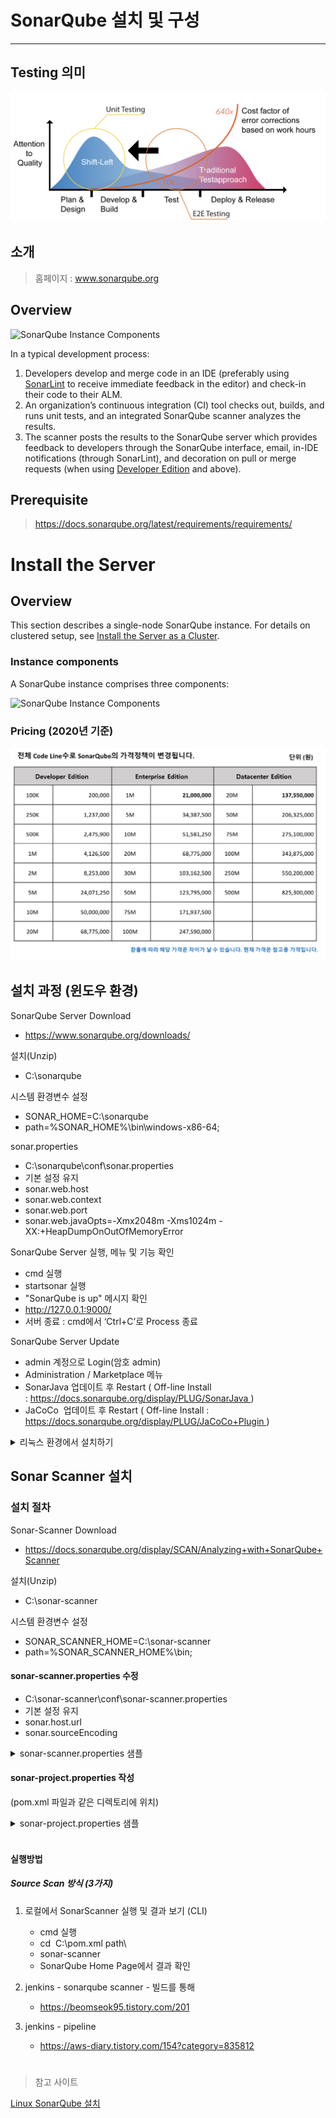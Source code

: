 # SonarQube 설치 및 구성
---

## Testing 의미

<img src="images/Unit_Testing.png" alt="sonarqube_code_analysis" width="700"/>

## 소개

> 홈페이지 : www.sonarqube.org

## Overview

![SonarQube Instance Components](https://docs.sonarqube.org/latest/images/dev-cycle.png)

In a typical development process:

1. Developers develop and merge code in an IDE (preferably using [SonarLint](https://www.sonarlint.org/) to receive immediate feedback in the editor) and check-in their code to their ALM.
2. An organization’s continuous integration (CI) tool checks out, builds, and runs unit tests, and an integrated SonarQube scanner analyzes the results.
3. The scanner posts the results to the SonarQube server which provides feedback to developers through the SonarQube interface, email, in-IDE notifications (through SonarLint), and decoration on pull or merge requests (when using [Developer Edition](https://redirect.sonarsource.com/editions/developer.html) and above).


## Prerequisite
> https://docs.sonarqube.org/latest/requirements/requirements/

# Install the Server

## Overview

This section describes a single-node SonarQube instance. For details on clustered setup, see [Install the Server as a Cluster](https://docs.sonarqube.org/latest/setup/install-cluster/).

### Instance components

A SonarQube instance comprises three components:

![SonarQube Instance Components](https://docs.sonarqube.org/8.8/images/SQ-instance-components.png)

### Pricing (2020년 기준)
![pricing Table](images/Pricing.png)


## 설치 과정 (윈도우 환경)

SonarQube Server Download
- https://www.sonarqube.org/downloads/

설치(Unzip)  
- C:\sonarqube

시스템 환경변수 설정
- SONAR_HOME=C:\sonarqube  
- path=%SONAR_HOME%\bin\windows-x86-64;

sonar.properties
- C:\sonarqube\conf\sonar.properties  
- 기본 설정 유지
- sonar.web.host
- sonar.web.context
- sonar.web.port
- sonar.web.javaOpts=-Xmx2048m -Xms1024m -XX:+HeapDumpOnOutOfMemoryError

SonarQube Server 실행, 메뉴 및 기능 확인
- cmd 실행
- startsonar 실행
- "SonarQube is up" 메시지 확인
- http://127.0.0.1:9000/
- 서버 종료 : cmd에서 ‘Ctrl+C’로 Process 종료

 SonarQube Server Update
- admin 계정으로 Login(암호 admin)
- Administration / Marketplace 메뉴
- SonarJava 업데이트 후 Restart ( Off-line Install : https://docs.sonarqube.org/display/PLUG/SonarJava )
- JaCoCo  업데이트 후 Restart  (  Off-line Install : https://docs.sonarqube.org/display/PLUG/JaCoCo+Plugin )


<details markdown="1">
<summary>리눅스 환경에서 설치하기</summary>

<!--summary 아래 빈칸 공백 두고 내용을 적는공간-->

## 설치과정 (리눅스 환경)
Linux Kernel 파라미터 및 ulimit 설정 및 확인

### Linux Kernel 파라미터 및 ulimit 설정 및 확인

#### Linux Kernel 파라미터 및 ulimit 확인

```bash
sysctl vm.max_map_count
sysctl fs.file-max
ulimit -n
ulimit -u
```

#### Linux Kernel 파라미터 및 ulimit 설정

##### 동적 설정

```bash
sudo sysctl -w vm.max_map_count=262144
sudo sysctl -w fs.file-max=65536
ulimit -n 65536
ulimit -u 4096
```

##### 영구적으로 설정

System config 파일을 엽니다.

```bash
sudo vi /etc/sysctl.conf
```

다음 내용을 붙여 넣고 저장합니다.

```bash
vm.max_map_count=262144
fs.file-max=65536
```

`/etc/security/limits.d/99-sonarqube.conf` 파일을 생성한 다음, 아래 내용을 붙여 넣고 저장합니다.

```bash
sudo vi /etc/security/limits.d/99-sonarqube.conf

ubuntu    -    nofile    65536
ubuntu    -    nproc    4096
```
</details>

## Sonar Scanner 설치


### 설치 절차

Sonar-Scanner Download
- https://docs.sonarqube.org/display/SCAN/Analyzing+with+SonarQube+Scanner

설치(Unzip)  
- C:\sonar-scanner

시스템 환경변수 설정
- SONAR_SCANNER_HOME=C:\sonar-scanner  
- path=%SONAR_SCANNER_HOME%\bin;

#### sonar-scanner.properties 수정
- C:\sonar-scanner\conf\sonar-scanner.properties
- 기본 설정 유지
- sonar.host.url
- sonar.sourceEncoding

<details markdown="1">
<summary>sonar-scanner.properties 샘플</summary>

```bash
#Configure here general information about the environment, such as SonarQube server connection details for example
#No information about specific project should appear here

#----- Default SonarQube server
sonar.host.url=http://3.xx.xxx.xxx:9000/

#----- Default source code encoding
sonar.sourceEncoding=UTF-8
```
</details>

#### sonar-project.properties 작성
(pom.xml 파일과 같은 디렉토리에 위치)

<details markdown="1">
<summary>sonar-project.properties 샘플</summary>

```bash
# required metadata
sonar.projectKey=[프로젝트명]
sonar.projectName=[프로젝트명]]
sonar.projectVersion=[Scan History 관리용 버전]
#sonar.projectVersion=20190303

# path to source directories (required)
#sonar.modules=cnaps-core,oms-core,oms-common-shared,oms-criteria,oms-request,oms-servicedesk,oms-sla,oms-trouble
sonar.sources=src
#sonar.sources=.

# path to class directories (optional)
sonar.java.binaries=target
#sonar.java.binaries=.

# The value of the property must be the key of the language 
#sonar.language=java

# .svn directory skip (optional)
#sonar.scm.disabled=True

# SonarQube Integration
#sonar.coverage.jacoco.xmlReportPaths=C:/jacoco/CoverageTestReport.xml

#######################################################################################################################

# path to test source directories (optional)
#sonar.tests=testDir1, testDir2 

# path to project binaries (optional), form example directory of Java
#sonar.binaries=binDir 

#optional comma-sparated list of paths to libraries, only path to ~~~ 
#sonar.libraries=path/to/library.jar,path/to/classes/dir

#Additional parameters 
#sonar.my.property=value
```

</details><br>

#### 실행방법

##### Source Scan 방식 (3가지)
1. 로컬에서 SonarScanner 실행 및 결과 보기 (CLI)

    - cmd 실행
    - cd  C:\pom.xml path\  
    - sonar-scanner
    - SonarQube Home Page에서 결과 확인

2. jenkins - sonarqube scanner - 빌드를 통해
    - https://beomseok95.tistory.com/201
3. jenkins - pipeline
    - https://aws-diary.tistory.com/154?category=835812


# 
> 참고 사이트

[Linux SonarQube 설치](https://confluence.curvc.com/pages/viewpage.action?pageId=6160585)
